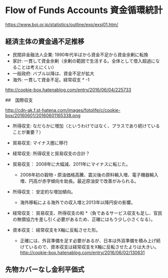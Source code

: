 # Flow of Funds Accounts 資金循環統計

https://www.boj.or.jp/statistics/outline/exp/exsj01.htm/
## 経済主体の資金過不足推移
* 民間非金融法人企業: 1990年代半ばから資金不足から資金余剰に転換
* 家計: 一貫して資金余剰（余剰の範囲で生活する。全体として借入超過になることは考えにくい）
* 一般政府: バブル以降は、資金不足が拡大
* 海外: 一貫して資金不足。経常収支 * -1

http://cookie-box.hatenablog.com/entry/2016/06/04/225733

##　国際収支

http://cdn-ak.f.st-hatena.com/images/fotolife/c/cookie-box/20160601/20160601165338.png

* 所得収支: なだらかに増加（というわけではなく、プラスであり続けていることが重要？）
* 貿易収支: マイナス圏に移行
* 経常収支: 所得収支と貿易収支の合計？

* 貿易収支： 2008年に大幅減、2011年にマイナスに転じた。
  * 2008年初の穀物・原油価格高騰、震災後の原料輸入増、電子機器輸入増、円高が赤字傾向を助長。最近原油安で改善がみられる。
* 所得収支： 安定的な増加傾向。
  * 海外移転による海外での収入増と2013年以降円安の影響。
* 経常収支： 貿易収支、所得収支の和
  *（負であるサービス収支も足し、官民の無償協力を差し引く必要があるため、正確にはもう少し小さくなる）。
* 資本収支： 経常収支をX軸に反転させた形。
  * 正確には、外貨準備を足す必要があるが、日本は外貨準備を積み上げ続けているので、資本収支は経常収支をX軸に反転させたよりは大きい。
http://cookie-box.hatenablog.com/entry/2016/06/02/130631

## 先物カバーなし金利平価式
